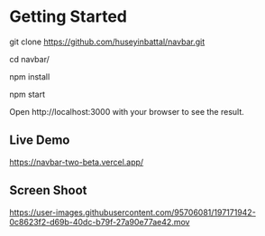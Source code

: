# Getting Started

git clone https://github.com/huseyinbattal/navbar.git

cd navbar/

npm install

npm start

Open http://localhost:3000 with your browser to see the result.

## Live Demo

https://navbar-two-beta.vercel.app/

## Screen Shoot



https://user-images.githubusercontent.com/95706081/197171942-0c8623f2-d69b-40dc-b79f-27a90e77ae42.mov

